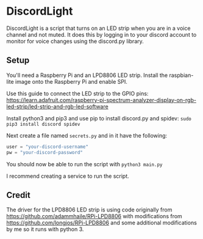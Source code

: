 # DiscordLight

DiscordLight is a script that turns on an LED strip when you are in a voice
channel and not muted. It does this by logging in to your discord account to
monitor for voice changes using the discord.py library. 

## Setup

You'll need a Raspberry Pi and an LPD8806 LED strip. Install the raspbian-lite
image onto the Raspberry Pi and enable SPI.

Use this guide to connect the LED strip to the GPIO pins:
https://learn.adafruit.com/raspberry-pi-spectrum-analyzer-display-on-rgb-led-strip/led-strip-and-rgb-led-software

Install python3 and pip3 and use pip to install discord.py and spidev:
`sudo pip3 install discord spidev`

Next create a file named `secrets.py` and in it have the following:
```python
user = "your-discord-username"
pw = "your-discord-password"
```

You should now be able to run the script with `python3 main.py`

I recommend creating a service to run the script.

## Credit

The driver for the LPD8806 LED strip is using code originally from
https://github.com/adammhaile/RPi-LPD8806 with modifications from
https://github.com/longjos/RPi-LPD8806 and some additional modifications by me
so it runs with python 3.